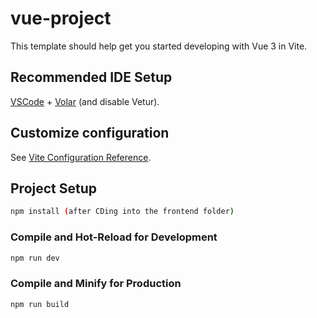 # vue-project

This template should help get you started developing with Vue 3 in Vite.

## Recommended IDE Setup

[VSCode](https://code.visualstudio.com/) + [Volar](https://marketplace.visualstudio.com/items?itemName=Vue.volar) (and disable Vetur).

## Customize configuration

See [Vite Configuration Reference](https://vite.dev/config/).

## Project Setup

```sh
npm install (after CDing into the frontend folder)
```

### Compile and Hot-Reload for Development

```sh
npm run dev
```

### Compile and Minify for Production

```sh
npm run build
```
